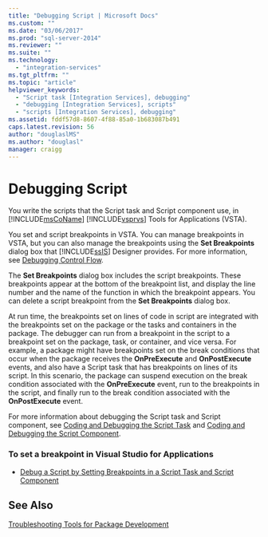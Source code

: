 ```yaml
---
title: "Debugging Script | Microsoft Docs"
ms.custom: ""
ms.date: "03/06/2017"
ms.prod: "sql-server-2014"
ms.reviewer: ""
ms.suite: ""
ms.technology: 
  - "integration-services"
ms.tgt_pltfrm: ""
ms.topic: "article"
helpviewer_keywords: 
  - "Script task [Integration Services], debugging"
  - "debugging [Integration Services], scripts"
  - "scripts [Integration Services], debugging"
ms.assetid: fddf57d8-8607-4f88-85a0-1b683087b491
caps.latest.revision: 56
author: "douglaslMS"
ms.author: "douglasl"
manager: craigg
---
```

# Debugging Script
  You write the scripts that the Script task and Script component use, in [!INCLUDE[msCoName](../../includes/msconame-md.md)] [!INCLUDE[vsprvs](../../includes/vsprvs-md.md)] Tools for Applications (VSTA).  
  
 You set and script breakpoints in VSTA. You can manage breakpoints in VSTA, but you can also manage the breakpoints using the **Set Breakpoints** dialog box that [!INCLUDE[ssIS](../../includes/ssis-md.md)] Designer provides. For more information, see [Debugging Control Flow](debugging-control-flow.md).  
  
 The **Set Breakpoints** dialog box includes the script breakpoints. These breakpoints appear at the bottom of the breakpoint list, and display the line number and the name of the function in which the breakpoint appears. You can delete a script breakpoint from the **Set Breakpoints** dialog box.  
  
 At run time, the breakpoints set on lines of code in script are integrated with the breakpoints set on the package or the tasks and containers in the package. The debugger can run from a breakpoint in the script to a breakpoint set on the package, task, or container, and vice versa. For example, a package might have breakpoints set on the break conditions that occur when the package receives the **OnPreExecute** and **OnPostExecute** events, and also have a Script task that has breakpoints on lines of its script. In this scenario, the package can suspend execution on the break condition associated with the **OnPreExecute** event, run to the breakpoints in the script, and finally run to the break condition associated with the **OnPostExecute** event.  
  
 For more information about debugging the Script task and Script component, see [Coding and Debugging the Script Task](../extending-packages-scripting/task/coding-and-debugging-the-script-task.md) and [Coding and Debugging the Script Component](../extending-packages-scripting/data-flow-script-component/coding-and-debugging-the-script-component.md).  
  
### To set a breakpoint in Visual Studio for Applications  
  
-   [Debug a Script by Setting Breakpoints in a Script Task and Script Component](../extending-packages-scripting/debug-a-script-by-setting-breakpoints-in-a-script-task-and-script-component.md)  
  
## See Also  
 [Troubleshooting Tools for Package Development](troubleshooting-tools-for-package-development.md)  
  
  